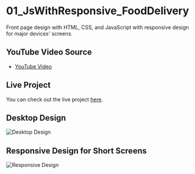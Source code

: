 # 01_JsWithResponsive_FoodDelivery

Front page design with HTML, CSS, and JavaScript with responsive design for major devices' screens.

## YouTube Video Source

- [YouTube Video](https://www.youtube.com/watch?v=u_mz-fLoVt4&list=PLYj2E97STNAemYj7lls8XMQrcfQCx0UMZ&index=14)

## Live Project

You can check out the live project [here](https://arshil121.github.io/01_JsWithResponsive_FoodDelivery/).

## Desktop Design
![Desktop Design](https://github.com/arshil121/01_JsWithResponsive_FoodDelivery/assets/74753973/2eb0a9f5-10e9-44cb-ba85-d2d6ee733252)

## Responsive Design for Short Screens
![Responsive Design](https://github.com/arshil121/01_JsWithResponsive_FoodDelivery/assets/74753973/aab8302c-fc99-4436-b252-873518702452)
